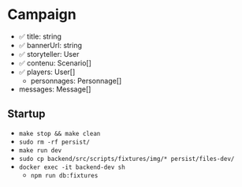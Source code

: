# Campaign

- ✅ title: string
- ✅ bannerUrl: string
- ✅ storyteller: User
- ✅ contenu: Scenario[]
- ✅ players: User[]
  - personnages: Personnage[]
- messages: Message[]

## Startup

- `make stop && make clean`
- `sudo rm -rf persist/`
- `make run dev`
- `sudo cp backend/src/scripts/fixtures/img/* persist/files-dev/`
- `docker exec -it backend-dev sh`
  - `npm run db:fixtures`
